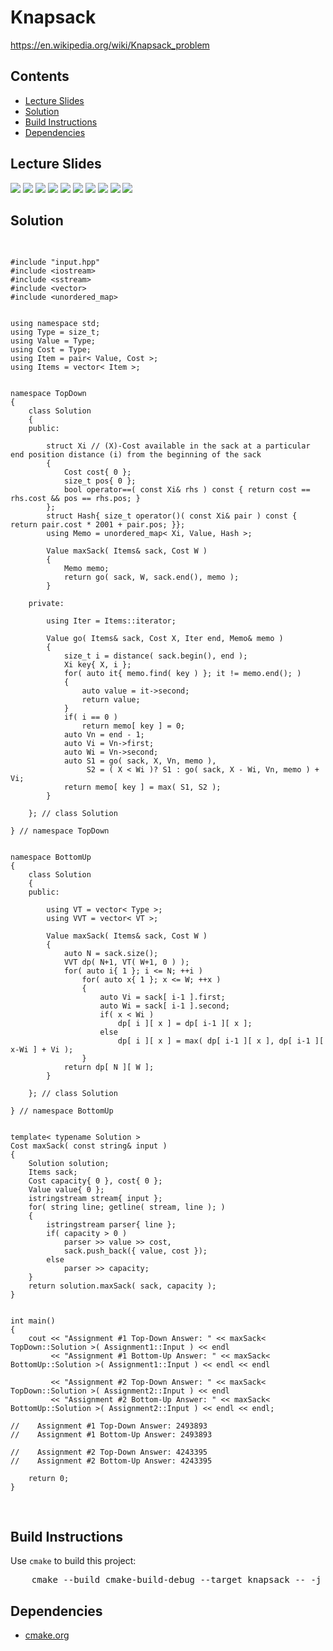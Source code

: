 <script>
a.right {
   display: inline-block;
   text-align: right;
   width: 100%;
}
</script>
<h1 id="knapsack">Knapsack</h1>
<a href="https://en.wikipedia.org/wiki/Knapsack_problem" target="_blank">https://en.wikipedia.org/wiki/Knapsack_problem</a>
<h2>Contents</h2>
<ul>
  <li>
      <a href="#slides">Lecture Slides</a>
  </li>
  <li>
    <a href="#solution">Solution</a>
  </li>
  <li>
    <a href="#build">Build Instructions</a>
  </li>
  <li>
    <a href="#dependencies">Dependencies</a>
  </li>
</ul>

<h2 id="slides">Lecture Slides</h2>
<img src="https://github.com/claytonjwong/Algorithms-Stanford/blob/master/course3/knapsack/documentation/knapsack01.png" />
<img src="https://github.com/claytonjwong/Algorithms-Stanford/blob/master/course3/knapsack/documentation/knapsack02.png" />
<img src="https://github.com/claytonjwong/Algorithms-Stanford/blob/master/course3/knapsack/documentation/knapsack03.png" />
<img src="https://github.com/claytonjwong/Algorithms-Stanford/blob/master/course3/knapsack/documentation/knapsack04.png" />
<img src="https://github.com/claytonjwong/Algorithms-Stanford/blob/master/course3/knapsack/documentation/knapsack05.png" />
<img src="https://github.com/claytonjwong/Algorithms-Stanford/blob/master/course3/knapsack/documentation/knapsack06.png" />
<img src="https://github.com/claytonjwong/Algorithms-Stanford/blob/master/course3/knapsack/documentation/knapsack07.png" />
<img src="https://github.com/claytonjwong/Algorithms-Stanford/blob/master/course3/knapsack/documentation/knapsack08.png" />
<img src="https://github.com/claytonjwong/Algorithms-Stanford/blob/master/course3/knapsack/documentation/knapsack09.png" />
<img src="https://github.com/claytonjwong/Algorithms-Stanford/blob/master/course3/knapsack/documentation/knapsack10.png" />

<h2 id="solution">Solution</h2>
<pre>

    #include "input.hpp"
    #include <iostream>
    #include <sstream>
    #include <vector>
    #include <unordered_map>
    
    
    using namespace std;
    using Type = size_t;
    using Value = Type;
    using Cost = Type;
    using Item = pair< Value, Cost >;
    using Items = vector< Item >;
    
    
    namespace TopDown
    {
        class Solution
        {
        public:
    
            struct Xi // (X)-Cost available in the sack at a particular end position distance (i) from the beginning of the sack
            {
                Cost cost{ 0 };
                size_t pos{ 0 };
                bool operator==( const Xi& rhs ) const { return cost == rhs.cost && pos == rhs.pos; }
            };
            struct Hash{ size_t operator()( const Xi& pair ) const { return pair.cost * 2001 + pair.pos; }};
            using Memo = unordered_map< Xi, Value, Hash >;
    
            Value maxSack( Items& sack, Cost W )
            {
                Memo memo;
                return go( sack, W, sack.end(), memo );
            }
    
        private:
    
            using Iter = Items::iterator;
    
            Value go( Items& sack, Cost X, Iter end, Memo& memo )
            {
                size_t i = distance( sack.begin(), end );
                Xi key{ X, i };
                for( auto it{ memo.find( key ) }; it != memo.end(); )
                {
                    auto value = it->second;
                    return value;
                }
                if( i == 0 )
                    return memo[ key ] = 0;
                auto Vn = end - 1;
                auto Vi = Vn->first;
                auto Wi = Vn->second;
                auto S1 = go( sack, X, Vn, memo ),
                     S2 = ( X < Wi )? S1 : go( sack, X - Wi, Vn, memo ) + Vi;
                return memo[ key ] = max( S1, S2 );
            }
    
        }; // class Solution
    
    } // namespace TopDown
    
    
    namespace BottomUp
    {
        class Solution
        {
        public:
    
            using VT = vector< Type >;
            using VVT = vector< VT >;
    
            Value maxSack( Items& sack, Cost W )
            {
                auto N = sack.size();
                VVT dp( N+1, VT( W+1, 0 ) );
                for( auto i{ 1 }; i <= N; ++i )
                    for( auto x{ 1 }; x <= W; ++x )
                    {
                        auto Vi = sack[ i-1 ].first;
                        auto Wi = sack[ i-1 ].second;
                        if( x < Wi )
                            dp[ i ][ x ] = dp[ i-1 ][ x ];
                        else
                            dp[ i ][ x ] = max( dp[ i-1 ][ x ], dp[ i-1 ][ x-Wi ] + Vi );
                    }
                return dp[ N ][ W ];
            }
    
        }; // class Solution
    
    } // namespace BottomUp
    
    
    template< typename Solution >
    Cost maxSack( const string& input )
    {
        Solution solution;
        Items sack;
        Cost capacity{ 0 }, cost{ 0 };
        Value value{ 0 };
        istringstream stream{ input };
        for( string line; getline( stream, line ); )
        {
            istringstream parser{ line };
            if( capacity > 0 )
                parser >> value >> cost,
                sack.push_back({ value, cost });
            else
                parser >> capacity;
        }
        return solution.maxSack( sack, capacity );
    }
    
    
    int main()
    {
        cout << "Assignment #1 Top-Down Answer: " << maxSack< TopDown::Solution >( Assignment1::Input ) << endl
             << "Assignment #1 Bottom-Up Answer: " << maxSack< BottomUp::Solution >( Assignment1::Input ) << endl << endl
    
             << "Assignment #2 Top-Down Answer: " << maxSack< TopDown::Solution >( Assignment2::Input ) << endl
             << "Assignment #2 Bottom-Up Answer: " << maxSack< BottomUp::Solution >( Assignment2::Input ) << endl << endl;
    
    //    Assignment #1 Top-Down Answer: 2493893
    //    Assignment #1 Bottom-Up Answer: 2493893
    
    //    Assignment #2 Top-Down Answer: 4243395
    //    Assignment #2 Bottom-Up Answer: 4243395
    
        return 0;
    }

</pre>

<h2 id="build">Build Instructions</h2>
<p>Use <code>cmake</code> to build this project:</p>

<pre>
    cmake --build cmake-build-debug --target knapsack -- -j 4
</pre>

<h2 id="dependencies">Dependencies</h2>
<ul>
  <li>
    <a href="https://cmake.org/" target="_blank">cmake.org</a>
  </li>
</ul>

</body>
</html>